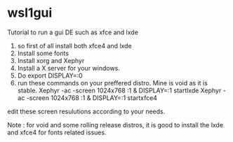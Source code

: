 # wsl1gui
Tutorial to run a gui DE such as xfce and lxde

1. so first of all install both xfce4 and lxde
2. Install some fonts
3. Install xorg and Xephyr
4. Install a X server for your windows.
5. Do export DISPLAY=:0
6. run these commands on your preffered distro. Mine is void as it is stable.
Xephyr -ac -screen 1024x768 :1 & DISPLAY=:1 startlxde
Xephyr -ac -screen 1024x768 :1 & DISPLAY=:1 startxfce4

edit these screen resulutions according to your needs.

Note : for void and some rolling release distros, it is good to install the lxde and xfce4 for fonts related issues.
